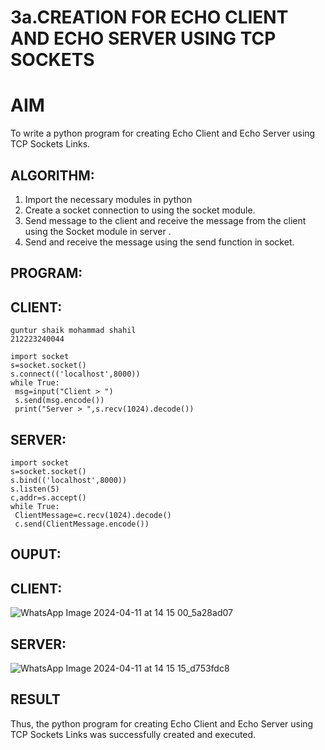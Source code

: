 # 3a.CREATION FOR ECHO CLIENT AND ECHO SERVER USING TCP SOCKETS
# AIM
To write a python program for creating Echo Client and Echo Server using TCP
Sockets Links.
## ALGORITHM:
1. Import the necessary modules in python
2. Create a socket connection to using the socket module.
3. Send message to the client and receive the message from the client using the Socket module in
 server .
4. Send and receive the message using the send function in socket.
## PROGRAM:
## CLIENT:
```
guntur shaik mohammad shahil
212223240044

import socket
s=socket.socket()
s.connect(('localhost',8000))
while True:
 msg=input("Client > ")
 s.send(msg.encode())
 print("Server > ",s.recv(1024).decode())
```
## SERVER:
```
import socket
s=socket.socket()
s.bind(('localhost',8000))
s.listen(5)
c,addr=s.accept()
while True:
 ClientMessage=c.recv(1024).decode()
 c.send(ClientMessage.encode())
```
## OUPUT:
## CLIENT:
![WhatsApp Image 2024-04-11 at 14 15 00_5a28ad07](https://github.com/23002027/3a.Sockets_Creation_for_Echo_Client_and_Echo_Server/assets/139752981/7a6579f1-6e60-45bd-b2c6-39d3e203704a)
## SERVER:
![WhatsApp Image 2024-04-11 at 14 15 15_d753fdc8](https://github.com/23002027/3a.Sockets_Creation_for_Echo_Client_and_Echo_Server/assets/139752981/ae3747b9-656f-47e6-8f9b-341ff1448b25)
## RESULT
Thus, the python program for creating Echo Client and Echo Server using TCP Sockets Links 
was successfully created and executed.
